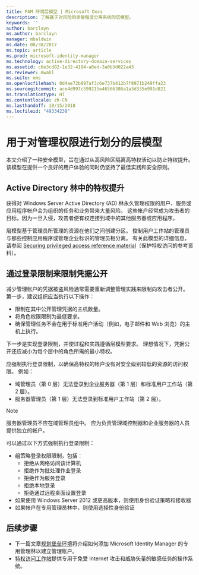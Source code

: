 ```yaml
---
title: PAM 环境层模型 | Microsoft Docs
description: 了解基于对风险的承受程度分离系统的层模型。
keywords: ''
author: barclayn
ms.author: barclayn
manager: mbaldwin
ms.date: 08/30/2017
ms.topic: article
ms.prod: microsoft-identity-manager
ms.technology: active-directory-domain-services
ms.assetid: c6e3cd02-1e32-4194-a8ed-3a0b3d022a43
ms.reviewer: mwahl
ms.suite: ems
ms.openlocfilehash: 0d4ae72b897af3c6e737b412b7f8971b249ffa23
ms.sourcegitcommit: ace4d997c599215e46566386a1a3d335e991d821
ms.translationtype: HT
ms.contentlocale: zh-CN
ms.lasthandoff: 10/15/2018
ms.locfileid: "49334238"
---
```

# <a name="tier-model-for-partitioning-administrative-privileges"></a>用于对管理权限进行划分的层模型

本文介绍了一种安全模型，旨在通过从高风险区隔离高特权活动以防止特权提升。 该模型在提供一个良好的用户体验的同时仍坚持了最佳实践和安全原则。

## <a name="elevation-of-privilege-in-active-directory-forests"></a>Active Directory 林中的特权提升

获得对 Windows Server Active Directory (AD) 林永久管理权限的用户、服务或应用程序帐户会为组织的任务和业务带来大量风险。 这些帐户经常成为攻击者的目标，因为一旦入侵，攻击者便有权连接到域中的其他服务器或应用程序。

层模型基于管理员所管理的资源在他们之间创建分区。 控制用户工作站的管理员与那些控制应用程序或管理企业标识的管理员相分离。 有关此模型的详细信息，请参阅 [Securing privileged access reference material](http://aka.ms/tiermodel)（保护特权访问的参考资料）。

## <a name="restricting-credential-exposure-with-logon-restrictions"></a>通过登录限制来限制凭据公开

减少管理帐户的凭据被盗风险通常需要重新调整管理实践来限制向攻击者公开。 第一步，建议组织应当执行以下操作：

- 限制在其中公开管理凭据的主机数量。
- 将角色权限限制为最低要求。
- 确保管理任务不会在用于标准用户活动（例如，电子邮件和 Web 浏览）的主机上执行。

下一步是实现登录限制，并使过程和实践遵循层模型要求。 理想情况下，凭据公开还应减小为每个层中的角色所需的最小特权。

应强制执行登录限制，以确保高特权的帐户没有对安全级别较低的资源的访问权限。 例如：

- 域管理员（第 0 层）无法登录到企业服务器（第 1 层）和标准用户工作站（第 2 层）。
- 服务器管理员（第 1 层）无法登录到标准用户工作站（第 2 层）。

>[!NOTE]
> 服务器管理员不应在域管理员组中。 应为负责管理域控制器和企业服务器的人员提供独立的帐户。

可以通过以下方式强制执行登录限制：

- 组策略登录权限限制，包括：
    - 拒绝从网络访问该计算机
    - 拒绝作为批处理作业登录
    - 拒绝作为服务登录
    - 拒绝本地登录
    - 拒绝通过远程桌面设置登录  
- 如果使用 Windows Server 2012 或更高版本，则使用身份验证策略和接收器
- 如果帐户在专用管理员林中，则使用选择性身份验证

## <a name="next-steps"></a>后续步骤

- 下一篇文章[规划堡垒环境](planning-bastion-environment.md)将介绍如何添加 Microsoft Identity Manager 的专用管理林以建立管理帐户。
- [特权访问工作站](https://docs.microsoft.com/windows-server/identity/securing-privileged-access/privileged-access-workstations)提供专用于免受 Internet 攻击和威胁矢量的敏感任务的操作系统。